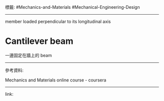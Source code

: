 標籤: #Mechanics-and-Materials #Mechanical-Engineering-Design 

---

member loaded perpendicular to its longitudinal axis

# Cantilever beam

一邊固定在牆上的 beam

---

參考資料:

Mechanics and Materials online course - coursera

---

link:

